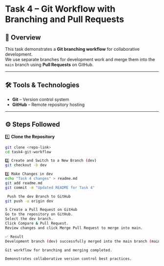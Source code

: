 # Task 4 – Git Workflow with Branching and Pull Requests

## 📌 Overview
This task demonstrates a **Git branching workflow** for collaborative development.  
We use separate branches for development work and merge them into the `main` branch using **Pull Requests** on GitHub.

---

## 🛠️ Tools & Technologies
- **Git** – Version control system
- **GitHub** – Remote repository hosting

---

## ⚙️ Steps Followed

1️⃣ **Clone the Repository**
```bash
git clone <repo-link>
cd task4-git-workflow

2️⃣ Create and Switch to a New Branch (dev)
git checkout -b dev

3️⃣ Make Changes in dev
echo "Task 4 changes" > readme.md
git add readme.md
git commit -m "Updated README for Task 4"

 Push the dev Branch to GitHub
git push -u origin dev

5 Create a Pull Request on GitHub
Go to the repository on GitHub.
Select the dev branch.
Click Compare & Pull Request.
Review changes and click Merge Pull Request to merge into main.

✅ Result
Development branch (dev) successfully merged into the main branch (main) via Pull Request.

Git workflow for branching and merging completed.

Demonstrates collaborative version control best practices.

